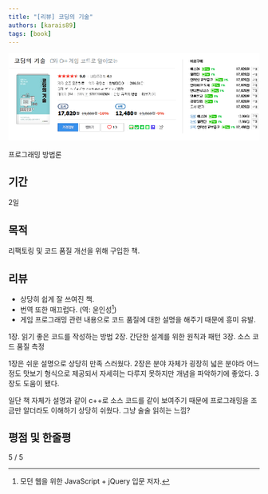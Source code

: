 ```yaml
---
title: "[리뷰] 코딩의 기술"
authors: [karais89]
tags: [book]
---
```


![book image](./3.png)

프로그래밍 방법론

## 기간

2일

## 목적

리팩토링 및 코드 품질 개선을 위해 구입한 책.

## 리뷰

- 상당히 쉽게 잘 쓰여진 책.
- 번역 또한 매끄럽다. (역: 윤인성[^1])
- 게임 프로그래밍 관련 내용으로 코드 품질에 대한 설명을 해주기 때문에 흥미 유발.

1장. 읽기 좋은 코드를 작성하는 방법
2장. 간단한 설계를 위한 원칙과 패턴
3장. 소스 코드 품질 측정

1장은 쉬운 설명으로 상당히 만족 스러웠다.
2장은 분야 자체가 굉장히 넓은 분야라 어느정도 맛보기 형식으로 제공되서 자세히는 다루지 못하지만 개념을 파악하기에 좋았다.
3장도 도움이 됐다.

일단 책 자체가 설명과 같이 c++로 소스 코드를 같이 보여주기 때문에 프로그래밍을 조금만 알더라도 이해하기 상당히 쉬웠다. 그냥 술술 읽히는 느낌?

## 평점 및 한줄평

5 / 5

[^1]: 모던 웹을 위한 JavaScript + jQuery 입문 저자.
